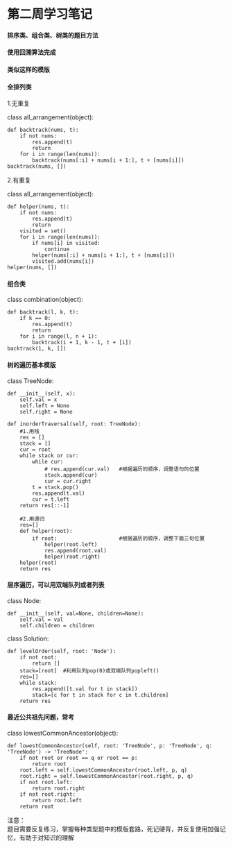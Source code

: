 # 第二周学习笔记
#### 排序类、组合类、树类的题目方法
#### 使用回溯算法完成

#### 类似这样的模版
#### 全排列类
1.无重复

class all_arrangement(object):

    def backtrack(nums, t):
        if not nums:
            res.append(t)
            return
        for i in range(len(nums)):
            backtrack(nums[:i] + nums[i + 1:], t + [nums[i]])
    backtrack(nums, [])

2.有重复

class all_arrangement(object):

    def helper(nums, t):
        if not nums:
            res.append(t)
            return
        visited = set()
        for i in range(len(nums)):
            if nums[i] in visited:
                continue
            helper(nums[:i] + nums[i + 1:], t + [nums[i]])
            visited.add(nums[i])
    helper(nums, [])

#### 组合类
class combination(object):

    def backtrack(l, k, t):
        if k == 0:
            res.append(t)
            return
        for i in range(l, n + 1):
            backtrack(i + 1, k - 1, t + [i])
    backtrack(1, k, [])

#### 树的遍历基本模版
class TreeNode:

    def __init__(self, x):
        self.val = x
        self.left = None
        self.right = None

    def inorderTraversal(self, root: TreeNode):
        #1.用栈
        res = []
        stack = []
        cur = root
        while stack or cur:
            while cur:
                # res.append(cur.val)   #根据遍历的顺序，调整语句的位置
                stack.append(cur)
                cur = cur.right
            t = stack.pop()
            res.append(t.val)
            cur = t.left
        return res[::-1]
        
        #2.用递归
        res=[]
        def helper(root):
            if root:                    #根据遍历的顺序，调整下面三句位置
                helper(root.left)
                res.append(root.val)
                helper(root.right)
        helper(root)
        return res
#### 层序遍历，可以用双端队列或者列表
class Node:

    def __init__(self, val=None, children=None):
        self.val = val
        self.children = children

class Solution:

    def levelOrder(self, root: 'Node'):
        if not root:
            return []
        stack=[root]  #利用队列pop(0)或双端队列popleft()
        res=[]
        while stack:
            res.append([t.val for t in stack])
            stack=[c for t in stack for c in t.children]
        return res

#### 最近公共祖先问题，常考
class lowestCommonAncestor(object):

    def lowestCommonAncestor(self, root: 'TreeNode', p: 'TreeNode', q: 'TreeNode') -> 'TreeNode':
        if not root or root == q or root == p:
            return root
        root.left = self.lowestCommonAncestor(root.left, p, q)
        root.right = self.lowestCommonAncestor(root.right, p, q)
        if not root.left:
            return root.right
        if not root.right:
            return root.left
        return root

注意：<br/>
题目需要反复练习，掌握每种类型题中的模版套路，死记硬背，并反复使用加强记忆，有助于对知识的理解

